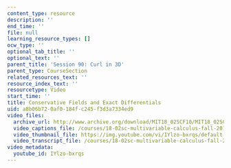 ```yaml
---
content_type: resource
description: ''
end_time: ''
file: null
learning_resource_types: []
ocw_type: ''
optional_tab_title: ''
optional_text: ''
parent_title: 'Session 90: Curl in 3D'
parent_type: CourseSection
related_resources_text: ''
resource_index_text: ''
resourcetype: Video
start_time: ''
title: Conservative Fields and Exact Differentials
uid: a8b06b72-0af0-184f-c245-f3d3a7334ed9
video_files:
  archive_url: http://www.archive.org/download/MIT18_02SCF10/MIT18_02SCF10Rec_64_300k.mp4
  video_captions_file: /courses/18-02sc-multivariable-calculus-fall-2010/741beca639e7546ea4359ee4fb197801_IYlzo-bxrqs.vtt
  video_thumbnail_file: https://img.youtube.com/vi/IYlzo-bxrqs/default.jpg
  video_transcript_file: /courses/18-02sc-multivariable-calculus-fall-2010/480cb32fcbd03c300ecfe97614cbace8_IYlzo-bxrqs.pdf
video_metadata:
  youtube_id: IYlzo-bxrqs
---
```

